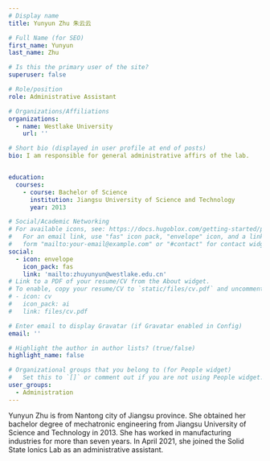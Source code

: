```yaml
---
# Display name
title: Yunyun Zhu 朱云云

# Full Name (for SEO)
first_name: Yunyun
last_name: Zhu

# Is this the primary user of the site?
superuser: false

# Role/position
role: Administrative Assistant

# Organizations/Affiliations
organizations:
  - name: Westlake University
    url: ''

# Short bio (displayed in user profile at end of posts)
bio: I am responsible for general administrative affirs of the lab.


education:
  courses:
    - course: Bachelor of Science
      institution: Jiangsu University of Science and Technology
      year: 2013

# Social/Academic Networking
# For available icons, see: https://docs.hugoblox.com/getting-started/page-builder/#icons
#   For an email link, use "fas" icon pack, "envelope" icon, and a link in the
#   form "mailto:your-email@example.com" or "#contact" for contact widget.
social:
  - icon: envelope
    icon_pack: fas
    link: 'mailto:zhuyunyun@westlake.edu.cn'
# Link to a PDF of your resume/CV from the About widget.
# To enable, copy your resume/CV to `static/files/cv.pdf` and uncomment the lines below.
# - icon: cv
#   icon_pack: ai
#   link: files/cv.pdf

# Enter email to display Gravatar (if Gravatar enabled in Config)
email: ''

# Highlight the author in author lists? (true/false)
highlight_name: false

# Organizational groups that you belong to (for People widget)
#   Set this to `[]` or comment out if you are not using People widget.
user_groups:
  - Administration
---
```


Yunyun Zhu is from Nantong city of Jiangsu province. She obtained her bachelor degree of mechatronic engineering from Jiangsu University of Science and Technology in 2013. She has worked in manufacturing industries for more than seven years. In April 2021, she joined the Solid State Ionics Lab as an administrative assistant.
